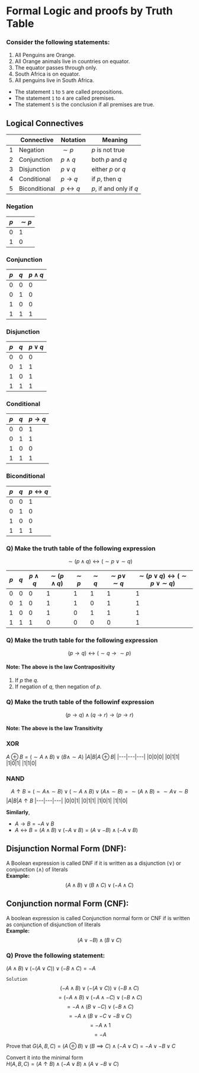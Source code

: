 # Formal Logic and proofs by Truth Table

### __Consider the following statements:__ 

1. All Penguins are Orange.
2. All Orange animals live in countries on equator.
3. The equator passes through only.
4. South Africa is on equator.
5. All penguins live in South Africa.

- The statement `1` to `5` are called propositions.
- The statement `1` to `4` are called premises.
- The statement `5` is the conclusion if all premises are true.

## Logical Connectives
| | Connective | Notation |Meaning|
|---|---|---|---|
|$1$| Negation| $\sim p$ |$p$ is not true
|2| Conjunction|$p \land q$|both $p$ and $q$
3| Disjunction |$p \lor q$ | either $p$ or $q$
4| Conditional | $p\to q$ | if $p$, then $q$
5| Biconditional | $p \leftrightarrow q$ | $p$, if and only if $q$


### Negation
|$p$|$\sim p$|
|---|---|
$0$|$1$
$1$|$0$

### Conjunction
|$p$|$q$|$p \land q$
|---|---|---|
|$0$|$0$|$0$
|$0$|$1$|$0$
|$1$|$0$|$0$
|$1$|$1$|$1$

### Disjunction
|$p$|$q$| $p \lor q$
|---|---|---|
|$0$|$0$|$0$
|$0$|$1$|$1$
|$1$|$0$|$1$
|$1$|$1$|$1$

### Conditional
|$p$|$q$| $p \to q$
|---|---|---|
|$0$|$0$|$1$
|$0$|$1$|$1$
|$1$|$0$|$0$
|$1$|$1$|$1$

### Biconditional
|$p$|$q$| $p \leftrightarrow q$
|---|---|---|
|$0$|$0$|$1$
|$0$|$1$|$0$
|$1$|$0$|$0$
|$1$|$1$|$1$

### Q) Make the truth table of the following expression
$$\sim (p \land q) \leftrightarrow (\sim p ~ \lor \sim q) $$

| $p$ | $q$ | $p  \land q$ | $\sim (p \land q)$ | $\sim p$ |  $\sim q$ | $\sim p \lor \sim q$ | $\sim (p \lor q) \leftrightarrow (\sim p ~ \lor \sim q)$ |
| - | - | ---- | ------ | -- | -- | -------- | --------------------- |
| $0$| $0$| $0$   | $1$     | $1$ | $1$ | $1$       | $1$                    |
| $0$| $1$| $0$   | $1$     | $1$ | $0$ | $1$       | $1$                    |
| $1$| $0$| $0$   | $1$     | $0$ | $1$ | $1$       | $1$                    |
| $1$| $1$| $1$   | $0$     | $0$ | $0$ | $0$       | $1$                    |

### Q) Make the truth table for the following expression
$$(p \to q) \leftrightarrow (\sim q \to \sim p)$$

#### __Note:__ The above is the law Contrapositivity
1. If $p$ the $q$.
2. If negation of $q$, then negation of $p$.

### Q) Make the truth table of the followinf expression
$$(p \to q) \land (q \to r) \to (p \to r)$$

#### __Note:__ The above is the law Transitivity

### XOR
$A \oplus B = (\sim A \land B) \lor (B \land \sim A)$
|$A$|$B$|$A \oplus B$|
|---|---|---|
|$0$|$0$|$0$|
|$0$|$1$|$1$|
|$1$|$0$|$1$|
|$1$|$1$|$0$|

### NAND
$$A \uparrow B = (\sim A \land \sim B) \lor (\sim A \land B) \lor ( A \land \sim B) = \sim(A \land B) = \sim A \lor \sim B$$
|$A$|$B$|$A \uparrow B$
|---|---|---|
|$0$|$0$|$1$|
|$0$|$1$|$1$|
|$1$|$0$|$1$|
|$1$|$1$|$0$|

__Similarly__, 
- $A \to B = -A \lor B$ 
- $A \leftrightarrow B = (A \land B) \lor (-A \lor B) = (A \lor -B) \land (-A \lor B)$

## Disjunction Normal Form (DNF):
A Boolean expression is called DNF if it is written as a disjunction $(\lor)$ or conjunction $(\land)$ of literals<br>
__Example:__
$$(A \land B) \lor (B \land C) \lor (-A \land C)$$

## Conjunction normal Form (CNF):
A boolean expression is called Conjunction normal form or CNF if is written as conjunction of disjunction of literals<br>
__Example:__
$$(A \lor -B) \land (B \lor C)$$

### Q) Prove the following statement:
$(A \land B) \lor (-(A \lor C)) \lor (-B \land C) = -A$

```Solution```
$$(-A \land B) \lor (-(A \lor C)) \lor (-B \land C)$$
$$ = (-A \land B) \lor (-A \land -C) \lor (-B \land C)$$
$$ = -A \land (B \lor -C) \lor (-B \land C)$$
$$ = -A \land (B \lor -C \lor -B \lor C)$$
$$ = -A \land 1$$
$$ = -A $$

Prove that 
$G(A, B, C) = (A \oplus B) \lor (B \implies C) \land (-A \lor C) = -A \lor -B \lor C$

Convert it into the minimal form  
$H(A, B, C) = (A \uparrow B) \land (-A \lor B) \land (A \lor -B \lor C)$ 